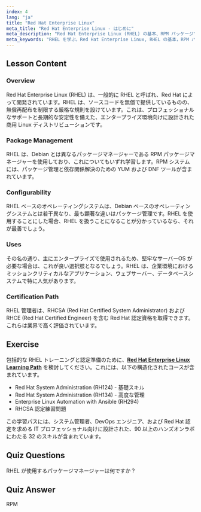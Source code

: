 ```yaml
---
index: 4
lang: "ja"
title: "Red Hat Enterprise Linux"
meta_title: "Red Hat Enterprise Linux - はじめに"
meta_description: "Red Hat Enterprise Linux (RHEL) の基本、RPM パッケージマネージャー、およびエンタープライズでの使用法について学びます。RHEL の主な違いと利点を理解しましょう。"
meta_keywords: "RHEL を学ぶ，Red Hat Enterprise Linux, RHEL の基本，RPM パッケージマネージャー, Linux サーバーOS, 初心者向け RHEL, RHEL ガイド"
---
```


## Lesson Content

### Overview

Red Hat Enterprise Linux (RHEL) は、一般的に RHEL と呼ばれ、Red Hat によって開発されています。RHEL は、ソースコードを無償で提供しているものの、無償再配布を制限する厳格な規則を設けています。これは、プロフェッショナルなサポートと長期的な安定性を備えた、エンタープライズ環境向けに設計された商用 Linux ディストリビューションです。

### Package Management

RHEL は、Debian とは異なるパッケージマネージャーである RPM パッケージマネージャーを使用しており、これについてもいずれ学習します。RPM システムには、パッケージ管理と依存関係解決のための YUM および DNF ツールが含まれています。

### Configurability

RHEL ベースのオペレーティングシステムは、Debian ベースのオペレーティングシステムとは若干異なり、最も顕著な違いはパッケージ管理です。RHEL を使用することにした場合、RHEL を扱うことになることが分かっているなら、それが最善でしょう。

### Uses

その名の通り、主にエンタープライズで使用されるため、堅牢なサーバーOS が必要な場合は、これが良い選択肢となるでしょう。RHEL は、企業環境におけるミッションクリティカルなアプリケーション、ウェブサーバー、データベースシステムで特に人気があります。

### Certification Path

RHEL 管理者は、RHCSA (Red Hat Certified System Administrator) および RHCE (Red Hat Certified Engineer) を含む Red Hat 認定資格を取得できます。これらは業界で高く評価されています。

## Exercise

包括的な RHEL トレーニングと認定準備のために、**[Red Hat Enterprise Linux Learning Path](https://labex.io/skilltrees/rhel)** を検討してください。これには、以下の構造化されたコースが含まれています。

- Red Hat System Administration (RH124) - 基礎スキル
- Red Hat System Administration (RH134) - 高度な管理
- Enterprise Linux Automation with Ansible (RH294)
- RHCSA 認定練習問題

この学習パスには、システム管理者、DevOps エンジニア、および Red Hat 認定を求める IT プロフェッショナル向けに設計された、90 以上のハンズオンラボにわたる 32 のスキルが含まれています。

## Quiz Questions

RHEL が使用するパッケージマネージャーは何ですか？

## Quiz Answer

RPM
